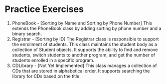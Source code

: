 ---
---
# Practice Exercises

1. PhoneBook - [Sorting by Name and Sorting by Phone Number] This extends the PhoneBook class by adding sorting by phone number and a binary search.
2. Registrar - [Sorting by ID] The Registrar class is responsible to support the enrollment of students. This class maintains the student body as a collection of Student objects. It supports the ability to find and remove students, switch students to another program, and get the number of students enrolled in a specific program.
3. CDLibrary - [Not Yet Implemented] This class manages a collection of CDs that are stored in alphabetical order. It supports searching the library for CDs based on the title.
